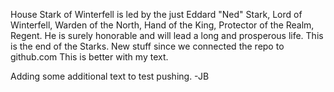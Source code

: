 House Stark of Winterfell is led by the just Eddard "Ned" Stark, Lord of Winterfell, Warden of the North, Hand of the King, Protector of the Realm, Regent.  He is surely honorable and will lead a long and prosperous life.
This is the end of the Starks.
New stuff since we connected the repo to github.com
This is better with my text.

Adding some additional text to test pushing. -JB
